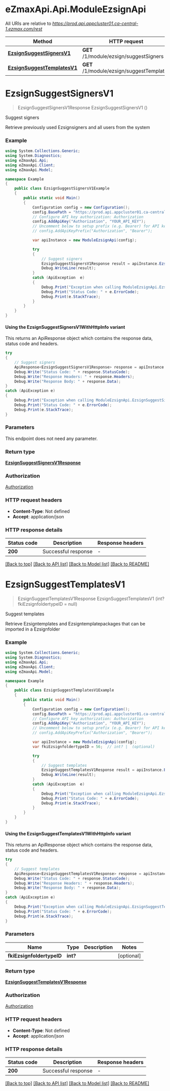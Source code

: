 # eZmaxApi.Api.ModuleEzsignApi

All URIs are relative to *https://prod.api.appcluster01.ca-central-1.ezmax.com/rest*

| Method | HTTP request | Description |
|--------|--------------|-------------|
| [**EzsignSuggestSignersV1**](ModuleEzsignApi.md#ezsignsuggestsignersv1) | **GET** /1/module/ezsign/suggestSigners | Suggest signers |
| [**EzsignSuggestTemplatesV1**](ModuleEzsignApi.md#ezsignsuggesttemplatesv1) | **GET** /1/module/ezsign/suggestTemplates | Suggest templates |

<a id="ezsignsuggestsignersv1"></a>
# **EzsignSuggestSignersV1**
> EzsignSuggestSignersV1Response EzsignSuggestSignersV1 ()

Suggest signers

Retrieve previously used Ezsignsigners and all users from the system

### Example
```csharp
using System.Collections.Generic;
using System.Diagnostics;
using eZmaxApi.Api;
using eZmaxApi.Client;
using eZmaxApi.Model;

namespace Example
{
    public class EzsignSuggestSignersV1Example
    {
        public static void Main()
        {
            Configuration config = new Configuration();
            config.BasePath = "https://prod.api.appcluster01.ca-central-1.ezmax.com/rest";
            // Configure API key authorization: Authorization
            config.AddApiKey("Authorization", "YOUR_API_KEY");
            // Uncomment below to setup prefix (e.g. Bearer) for API key, if needed
            // config.AddApiKeyPrefix("Authorization", "Bearer");

            var apiInstance = new ModuleEzsignApi(config);

            try
            {
                // Suggest signers
                EzsignSuggestSignersV1Response result = apiInstance.EzsignSuggestSignersV1();
                Debug.WriteLine(result);
            }
            catch (ApiException  e)
            {
                Debug.Print("Exception when calling ModuleEzsignApi.EzsignSuggestSignersV1: " + e.Message);
                Debug.Print("Status Code: " + e.ErrorCode);
                Debug.Print(e.StackTrace);
            }
        }
    }
}
```

#### Using the EzsignSuggestSignersV1WithHttpInfo variant
This returns an ApiResponse object which contains the response data, status code and headers.

```csharp
try
{
    // Suggest signers
    ApiResponse<EzsignSuggestSignersV1Response> response = apiInstance.EzsignSuggestSignersV1WithHttpInfo();
    Debug.Write("Status Code: " + response.StatusCode);
    Debug.Write("Response Headers: " + response.Headers);
    Debug.Write("Response Body: " + response.Data);
}
catch (ApiException e)
{
    Debug.Print("Exception when calling ModuleEzsignApi.EzsignSuggestSignersV1WithHttpInfo: " + e.Message);
    Debug.Print("Status Code: " + e.ErrorCode);
    Debug.Print(e.StackTrace);
}
```

### Parameters
This endpoint does not need any parameter.
### Return type

[**EzsignSuggestSignersV1Response**](EzsignSuggestSignersV1Response.md)

### Authorization

[Authorization](../README.md#Authorization)

### HTTP request headers

 - **Content-Type**: Not defined
 - **Accept**: application/json


### HTTP response details
| Status code | Description | Response headers |
|-------------|-------------|------------------|
| **200** | Successful response |  -  |

[[Back to top]](#) [[Back to API list]](../README.md#documentation-for-api-endpoints) [[Back to Model list]](../README.md#documentation-for-models) [[Back to README]](../README.md)

<a id="ezsignsuggesttemplatesv1"></a>
# **EzsignSuggestTemplatesV1**
> EzsignSuggestTemplatesV1Response EzsignSuggestTemplatesV1 (int? fkiEzsignfoldertypeID = null)

Suggest templates

Retrieve Ezsigntemplates and Ezsigntemplatepackages that can be imported in a Ezsignfolder

### Example
```csharp
using System.Collections.Generic;
using System.Diagnostics;
using eZmaxApi.Api;
using eZmaxApi.Client;
using eZmaxApi.Model;

namespace Example
{
    public class EzsignSuggestTemplatesV1Example
    {
        public static void Main()
        {
            Configuration config = new Configuration();
            config.BasePath = "https://prod.api.appcluster01.ca-central-1.ezmax.com/rest";
            // Configure API key authorization: Authorization
            config.AddApiKey("Authorization", "YOUR_API_KEY");
            // Uncomment below to setup prefix (e.g. Bearer) for API key, if needed
            // config.AddApiKeyPrefix("Authorization", "Bearer");

            var apiInstance = new ModuleEzsignApi(config);
            var fkiEzsignfoldertypeID = 56;  // int? |  (optional) 

            try
            {
                // Suggest templates
                EzsignSuggestTemplatesV1Response result = apiInstance.EzsignSuggestTemplatesV1(fkiEzsignfoldertypeID);
                Debug.WriteLine(result);
            }
            catch (ApiException  e)
            {
                Debug.Print("Exception when calling ModuleEzsignApi.EzsignSuggestTemplatesV1: " + e.Message);
                Debug.Print("Status Code: " + e.ErrorCode);
                Debug.Print(e.StackTrace);
            }
        }
    }
}
```

#### Using the EzsignSuggestTemplatesV1WithHttpInfo variant
This returns an ApiResponse object which contains the response data, status code and headers.

```csharp
try
{
    // Suggest templates
    ApiResponse<EzsignSuggestTemplatesV1Response> response = apiInstance.EzsignSuggestTemplatesV1WithHttpInfo(fkiEzsignfoldertypeID);
    Debug.Write("Status Code: " + response.StatusCode);
    Debug.Write("Response Headers: " + response.Headers);
    Debug.Write("Response Body: " + response.Data);
}
catch (ApiException e)
{
    Debug.Print("Exception when calling ModuleEzsignApi.EzsignSuggestTemplatesV1WithHttpInfo: " + e.Message);
    Debug.Print("Status Code: " + e.ErrorCode);
    Debug.Print(e.StackTrace);
}
```

### Parameters

| Name | Type | Description | Notes |
|------|------|-------------|-------|
| **fkiEzsignfoldertypeID** | **int?** |  | [optional]  |

### Return type

[**EzsignSuggestTemplatesV1Response**](EzsignSuggestTemplatesV1Response.md)

### Authorization

[Authorization](../README.md#Authorization)

### HTTP request headers

 - **Content-Type**: Not defined
 - **Accept**: application/json


### HTTP response details
| Status code | Description | Response headers |
|-------------|-------------|------------------|
| **200** | Successful response |  -  |

[[Back to top]](#) [[Back to API list]](../README.md#documentation-for-api-endpoints) [[Back to Model list]](../README.md#documentation-for-models) [[Back to README]](../README.md)

